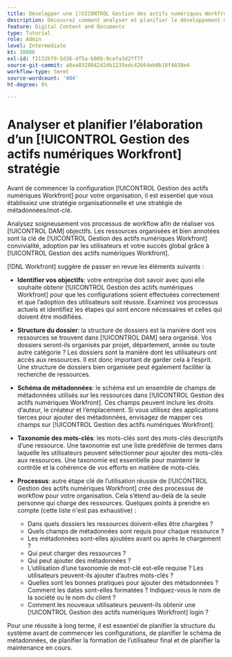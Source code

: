 ```yaml
---
title: Développer une [!UICONTROL Gestion des actifs numériques Workfront] Stratégie
description: Découvrez comment analyser et planifier le développement d’un [!UICONTROL Gestion des actifs numériques Workfront] stratégie.
feature: Digital Content and Documents
type: Tutorial
role: Admin
level: Intermediate
kt: 10086
exl-id: f2132b79-5d36-4f5a-b06b-9cefa3d2ff7f
source-git-commit: a0aa8328842d2db1235edc42664eb0b18f4038e4
workflow-type: tm+mt
source-wordcount: '404'
ht-degree: 0%

---
```


# Analyser et planifier l’élaboration d’un [!UICONTROL Gestion des actifs numériques Workfront] stratégie

Avant de commencer la configuration [!UICONTROL Gestion des actifs numériques Workfront] pour votre organisation, il est essentiel que vous établissiez une stratégie organisationnelle et une stratégie de métadonnées/mot-clé.

Analysez soigneusement vos processus de workflow afin de réaliser vos [!UICONTROL DAM] objectifs. Les ressources organisées et bien annotées sont la clé de [!UICONTROL Gestion des actifs numériques Workfront] convivialité, adoption par les utilisateurs et votre succès global grâce à [!UICONTROL Gestion des actifs numériques Workfront].

[!DNL Workfront] suggère de passer en revue les éléments suivants :

* **Identifier vos objectifs**: votre entreprise doit savoir avec quoi elle souhaite obtenir [!UICONTROL Gestion des actifs numériques Workfront] pour que les configurations soient effectuées correctement et que l’adoption des utilisateurs soit réussie. Examinez vos processus actuels et identifiez les étapes qui sont encore nécessaires et celles qui doivent être modifiées.
* **Structure du dossier**: la structure de dossiers est la manière dont vos ressources se trouvent dans [!UICONTROL DAM] sera organisé. Vos dossiers seront-ils organisés par projet, département, année ou toute autre catégorie ? Les dossiers sont la manière dont les utilisateurs ont accès aux ressources. Il est donc important de garder cela à l’esprit. Une structure de dossiers bien organisée peut également faciliter la recherche de ressources.
* **Schéma de métadonnées**: le schéma est un ensemble de champs de métadonnées utilisés sur les ressources dans [!UICONTROL Gestion des actifs numériques Workfront]. Ces champs peuvent inclure les droits d’auteur, le créateur et l’emplacement. Si vous utilisez des applications tierces pour ajouter des métadonnées, envisagez de mapper ces champs sur [!UICONTROL Gestion des actifs numériques Workfront].
* **Taxonomie des mots-clés**: les mots-clés sont des mots-clés descriptifs d’une ressource. Une taxonomie est une liste prédéfinie de termes dans laquelle les utilisateurs peuvent sélectionner pour ajouter des mots-clés aux ressources. Une taxonomie est essentielle pour maintenir le contrôle et la cohérence de vos efforts en matière de mots-clés.
* **Processus**: autre étape clé de l’utilisation réussie de [!UICONTROL Gestion des actifs numériques Workfront] crée des processus de workflow pour votre organisation. Cela s’étend au-delà de la seule personne qui charge des ressources. Quelques points à prendre en compte (cette liste n&#39;est pas exhaustive) :

   * Dans quels dossiers les ressources doivent-elles être chargées ?
   * Quels champs de métadonnées sont requis pour chaque ressource ?
   * Les métadonnées sont-elles ajoutées avant ou après le chargement ?
   * Qui peut charger des ressources ?
   * Qui peut ajouter des métadonnées ?
   * L’utilisation d’une taxonomie de mot-clé est-elle requise ? Les utilisateurs peuvent-ils ajouter d’autres mots-clés ?
   * Quelles sont les bonnes pratiques pour ajouter des métadonnées ? Comment les dates sont-elles formatées ? Indiquez-vous le nom de la société ou le nom du client ?
   * Comment les nouveaux utilisateurs peuvent-ils obtenir une [!UICONTROL Gestion des actifs numériques Workfront] login ?

Pour une réussite à long terme, il est essentiel de planifier la structure du système avant de commencer les configurations, de planifier le schéma de métadonnées, de planifier la formation de l’utilisateur final et de planifier la maintenance en cours.
